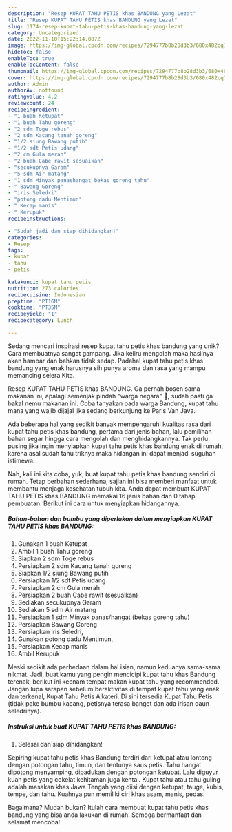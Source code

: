 ```yaml
---
description: "Resep KUPAT TAHU PETIS khas BANDUNG yang Lezat"
title: "Resep KUPAT TAHU PETIS khas BANDUNG yang Lezat"
slug: 1174-resep-kupat-tahu-petis-khas-bandung-yang-lezat
category: Uncategorized
date: 2022-11-10T15:22:14.087Z
image: https://img-global.cpcdn.com/recipes/7294777b8b28d3b3/680x482cq70/kupat-tahu-petis-khas-bandung-foto-resep-utama.jpg
hideToc: false
enableToc: true
enableTocContent: false
thumbnail: https://img-global.cpcdn.com/recipes/7294777b8b28d3b3/680x482cq70/kupat-tahu-petis-khas-bandung-foto-resep-utama.jpg
cover: https://img-global.cpcdn.com/recipes/7294777b8b28d3b3/680x482cq70/kupat-tahu-petis-khas-bandung-foto-resep-utama.jpg
author: Admin
authorAv: notfound
ratingvalue: 4.2
reviewcount: 24
recipeingredient:
- "1 buah Ketupat"
- "1 buah Tahu goreng"
- "2 sdm Toge rebus"
- "2 sdm Kacang tanah goreng"
- "1/2 siung Bawang putih"
- "1/2 sdt Petis udang"
- "2 cm Gula merah"
- "2 buah Cabe rawit sesuaikan"
- "secukupnya Garam"
- "5 sdm Air matang"
- "1 sdm Minyak panashangat bekas goreng tahu"
- " Bawang Goreng"
- "iris Seledri"
- "potong dadu Mentimun"
- " Kecap manis"
- " Kerupuk"
recipeinstructions:

- "Sudah jadi dan siap dihidangkan!"
categories:
- Resep
tags:
- kupat
- tahu
- petis

katakunci: kupat tahu petis 
nutrition: 273 calories
recipecuisine: Indonesian
preptime: "PT16M"
cooktime: "PT35M"
recipeyield: "1"
recipecategory: Lunch

---
```





Sedang mencari inspirasi resep kupat tahu petis khas bandung yang unik? Cara membuatnya sangat gampang. Jika keliru mengolah maka hasilnya akan hambar dan bahkan tidak sedap. Padahal kupat tahu petis khas bandung yang enak harusnya sih punya aroma dan rasa yang mampu memancing selera Kita.





Resep KUPAT TAHU PETIS khas BANDUNG. Ga pernah bosen sama makanan ini, apalagi semenjak pindah &#34;warga negara&#34; 🤣, sudah pasti ga bakal nemu makanan ini. Coba tanyakan pada warga Bandung, kupat tahu mana yang wajib dijajal jika sedang berkunjung ke Paris Van Java.

Ada beberapa hal yang sedikit banyak mempengaruhi kualitas rasa dari kupat tahu petis khas bandung, pertama dari jenis bahan, lalu pemilihan bahan segar hingga cara mengolah dan menghidangkannya. Tak perlu pusing jika ingin menyiapkan kupat tahu petis khas bandung enak di rumah, karena asal sudah tahu triknya maka hidangan ini dapat menjadi suguhan istimewa.






Nah, kali ini kita coba, yuk, buat kupat tahu petis khas bandung sendiri di rumah. Tetap berbahan sederhana, sajian ini bisa memberi manfaat untuk membantu menjaga kesehatan tubuh kita. Anda dapat membuat KUPAT TAHU PETIS khas BANDUNG memakai 16 jenis bahan dan 0 tahap pembuatan. Berikut ini cara untuk menyiapkan hidangannya.

<!--inarticleads1-->

##### Bahan-bahan dan bumbu yang diperlukan dalam menyiapkan KUPAT TAHU PETIS khas BANDUNG:

1. Gunakan 1 buah Ketupat
1. Ambil 1 buah Tahu goreng
1. Siapkan 2 sdm Toge rebus
1. Persiapkan 2 sdm Kacang tanah goreng
1. Siapkan 1/2 siung Bawang putih
1. Persiapkan 1/2 sdt Petis udang
1. Persiapkan 2 cm Gula merah
1. Persiapkan 2 buah Cabe rawit (sesuaikan)
1. Sediakan secukupnya Garam
1. Sediakan 5 sdm Air matang
1. Persiapkan 1 sdm Minyak panas/hangat (bekas goreng tahu)
1. Persiapkan  Bawang Goreng
1. Persiapkan iris Seledri,
1. Gunakan potong dadu Mentimun,
1. Persiapkan  Kecap manis
1. Ambil  Kerupuk


Meski sedikit ada perbedaan dalam hal isian, namun keduanya sama-sama nikmat. Jadi, buat kamu yang pengin mencicipi kupat tahu khas Bandung terenak, berikut ini keenam tempat makan kupat tahu yang recommended. Jangan lupa sarapan sebelum beraktivitas di tempat kupat tahu yang enak dan terkenal, Kupat Tahu Petis Alkateri. Di sini tersedia Kupat Tahu Petis (tidak pake bumbu kacang, petisnya terasa banget dan ada irisan daun seledrinya). 

<!--inarticleads2-->

##### Instruksi untuk buat KUPAT TAHU PETIS khas BANDUNG:


1. Selesai dan siap dihidangkan!

Sepiring kupat tahu petis khas Bandung terdiri dari ketupat atau lontong dengan potongan tahu, timun, dan tentunya saus petis. Tahu hangat dipotong menyamping, dipadukan dengan potongan ketupat. Lalu diguyur kuah petis yang cokelat kehitaman juga kental. Kupat tahu atau tahu guling adalah masakan khas Jawa Tengah yang diisi dengan ketupat, tauge, kubis, tempe, dan tahu. Kuahnya pun memiliki ciri khas asam, manis, pedas. 

Bagaimana? Mudah bukan? Itulah cara membuat kupat tahu petis khas bandung yang bisa anda lakukan di rumah. Semoga bermanfaat dan selamat mencoba!
